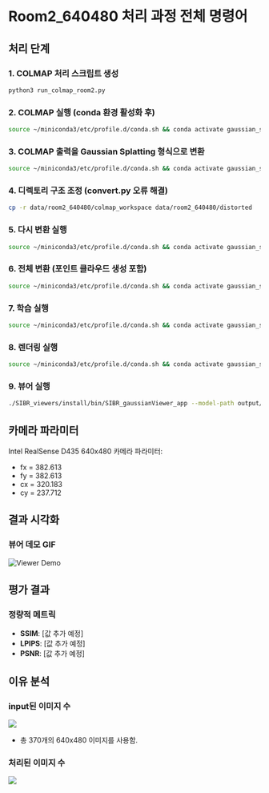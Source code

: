 # Room2_640480 처리 과정 전체 명령어

## 처리 단계

### 1. COLMAP 처리 스크립트 생성
```bash
python3 run_colmap_room2.py
```

### 2. COLMAP 실행 (conda 환경 활성화 후)
```bash
source ~/miniconda3/etc/profile.d/conda.sh && conda activate gaussian_splatting && python run_colmap_room2.py
```

### 3. COLMAP 출력을 Gaussian Splatting 형식으로 변환
```bash
source ~/miniconda3/etc/profile.d/conda.sh && conda activate gaussian_splatting && python convert.py -s data/room2_640480 --skip_matching
```

### 4. 디렉토리 구조 조정 (convert.py 오류 해결)
```bash
cp -r data/room2_640480/colmap_workspace data/room2_640480/distorted
```

### 5. 다시 변환 실행
```bash
source ~/miniconda3/etc/profile.d/conda.sh && conda activate gaussian_splatting && python convert.py -s data/room2_640480 --skip_matching
```

### 6. 전체 변환 (포인트 클라우드 생성 포함)
```bash
source ~/miniconda3/etc/profile.d/conda.sh && conda activate gaussian_splatting && python convert.py -s data/room2_640480
```

### 7. 학습 실행
```bash
source ~/miniconda3/etc/profile.d/conda.sh && conda activate gaussian_splatting && python train.py -s data/room2_640480 --eval
```

### 8. 렌더링 실행
```bash
source ~/miniconda3/etc/profile.d/conda.sh && conda activate gaussian_splatting && python render.py -m output/[checkpoint_directory] -s data/room2_640480
```

### 9. 뷰어 실행
```bash
./SIBR_viewers/install/bin/SIBR_gaussianViewer_app --model-path output/room2_640480
```

## 카메라 파라미터

Intel RealSense D435 640x480 카메라 파라미터:
- fx = 382.613
- fy = 382.613
- cx = 320.183
- cy = 237.712

## 결과 시각화

### 뷰어 데모 GIF
<!-- 10초 분량의 뷰어 움직임 GIF 추가 예정 -->
![Viewer Demo](./viewer_demo_250925.gif)

## 평가 결과

### 정량적 메트릭
- **SSIM**: [값 추가 예정]
- **LPIPS**: [값 추가 예정]
- **PSNR**: [값 추가 예정]

## 이유 분석

### input된 이미지 수
![](250925_viewsense_input_image_list.png)
- 총 370개의 640x480 이미지를 사용함.

### 처리된 이미지 수
![](250925_viewsense_images_image_list.png)